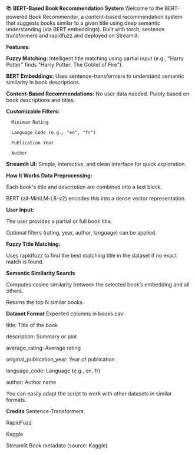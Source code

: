 📚 **BERT-Based Book Recommendation System**
Welcome to the BERT-powered Book Recommender, a content-based recommendation system that suggests books similar to a given title using deep semantic understanding (via BERT embeddings). Built with torch, sentence transformers and rapidfuzz and deployed on Streamlit.

 **Features:**
 
 **Fuzzy Matching:** Intelligent title matching using partial input (e.g., "Harry Potter" finds "Harry Potter: The Goblet of Fire").

 **BERT Embeddings:** Uses sentence-transformers to understand semantic similarity in book descriptions.

 **Content-Based Recommendations:** No user data needed. Purely based on book descriptions and titles.

 **Customizable Filters:**

      Minimum Rating
      
      Language Code (e.g., "en", "fr")
      
      Publication Year
      
      Author

 **Streamlit UI:** Simple, interactive, and clean interface for quick exploration.

  **How It Works**
**Data Preprocessing:**

Each book's title and description are combined into a text block.

BERT (all-MiniLM-L6-v2) encodes this into a dense vector representation.

**User Input:**

The user provides a partial or full book title.

Optional filters (rating, year, author, language) can be applied.

**Fuzzy Title Matching:**

Uses rapidfuzz to find the best matching title in the dataset if no exact match is found.

**Semantic Similarity Search:**

Computes cosine similarity between the selected book’s embedding and all others.

Returns the top N similar books.

 **Dataset Format**
Expected columns in books.csv:

title: Title of the book

description: Summary or plot

average_rating: Average rating

original_publication_year: Year of publication

language_code: Language (e.g., en, fr)

author: Author name

You can easily adapt the script to work with other datasets in similar formats.

 **Credits**
Sentence-Transformers

RapidFuzz

Kaggle

Streamlit
Book metadata (source: Kaggle)
